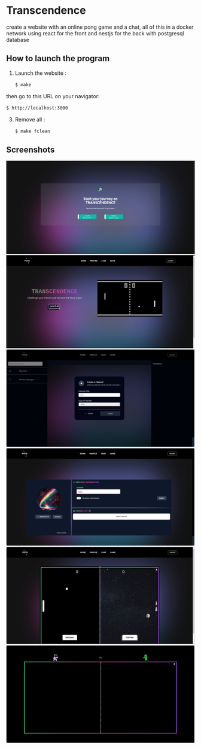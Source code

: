 # Transcendence

create a website with an online pong game and a chat, all of this in a docker network using react for the front and nestjs for the back with postgresql database

## How to launch the program

1. Launch the website :

   ```sh
   $ make
   ```
then go to this URL on your navigator:

   ```sh
   $ http://localhost:3000
   ```

3. Remove all :

	```sh
	$ make fclean
	```

## Screenshots

![screenshot](Screenshots/screen1.png)
![screenshot](Screenshots/screen2.png)
![screenshot](Screenshots/screen3.png)
![screenshot](Screenshots/screen4.png)
![screenshot](Screenshots/screen5.png)
![screenshot](Screenshots/screen6.png)
